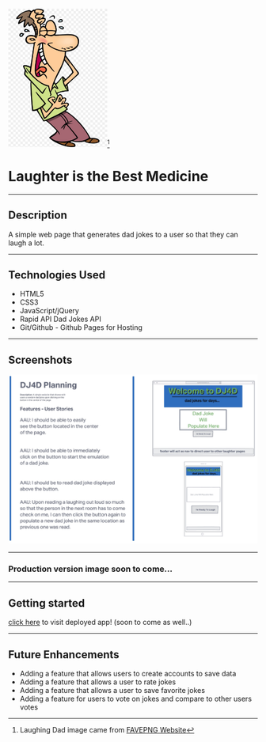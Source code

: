<img src="assests/laughing-dad.jpg" alt="drawing" width="200"/>[^1] 
# Laughter is the Best Medicine 
***
## Description
A simple web page that generates dad jokes to a user so that they can laugh a lot.
***
## Technologies Used
- HTML5
- CSS3
- JavaScript/jQuery
- Rapid API Dad Jokes API
- Git/Github - Github Pages for Hosting
***
## Screenshots
![wireframe](assests/wireframe.jpg)
<br>
***
### Production version image soon to come...
***
## Getting started
[click here](#) to visit deployed app! (soon to come as well..)
***
## Future Enhancements
- Adding a feature that allows users to create accounts to save data
- Adding a feature that allows a user to rate jokes
- Adding a feature that allows a user to save favorite jokes
- Adding a feature for users to vote on jokes and compare to other users votes


[^1]: Laughing Dad image came from [FAVEPNG Website](https://favpng.com/png_view/laughing-clipart-cartoon-royalty-free-laughter-clip-art-png/jeH9qJp5)
